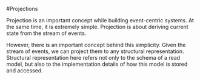 #Projections

Projection is an important concept while building event-centric systems. At the same time, it is extremely simple. Projection is about deriving current state from the stream of events.

However, there is an important concept behind this simplicity. Given the stream of events, we can project them to any structural representation. Structural representation here refers not only to the schema of a read model, but also to the implementation details of how this model is stored and accessed.



